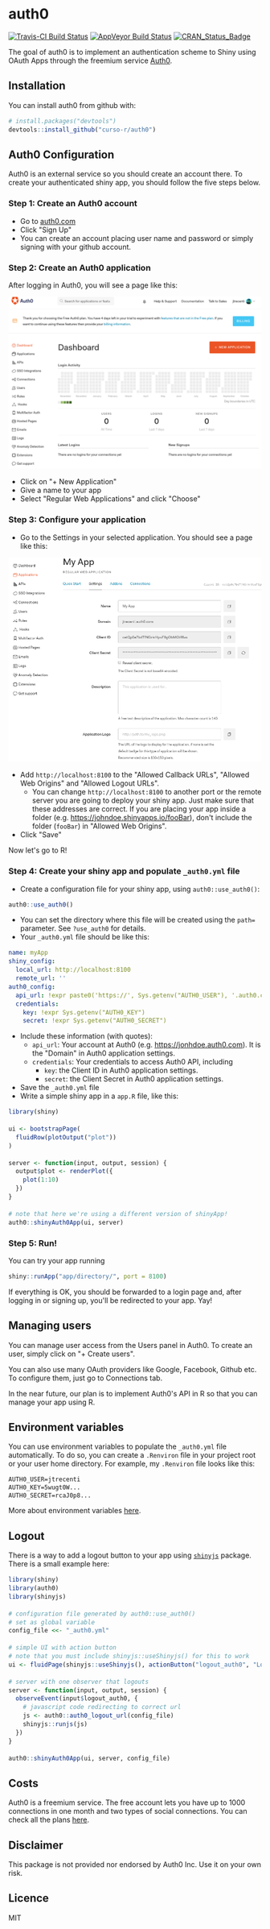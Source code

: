 # auth0

[![Travis-CI Build Status](https://travis-ci.org/curso-r/auth0.svg?branch=master)](https://travis-ci.org/curso-r/auth0) [![AppVeyor Build Status](https://ci.appveyor.com/api/projects/status/github/curso-r/auth0?branch=master&svg=true)](https://ci.appveyor.com/project/curso-r/auth0) [![CRAN_Status_Badge](http://www.r-pkg.org/badges/version/auth0)](https://cran.r-project.org/package=auth0)


The goal of auth0 is to implement an authentication scheme to Shiny using 
OAuth Apps through the freemium service [Auth0](https://auth0.com).

## Installation

You can install auth0 from github with:

``` r
# install.packages("devtools")
devtools::install_github("curso-r/auth0")
```

## Auth0 Configuration

Auth0 is an external service so you should create an account there. To create your authenticated shiny app, you should follow the five steps below.

### Step 1: Create an Auth0 account

- Go to [auth0.com](https://auth0.com)
- Click "Sign Up"
- You can create an account placing user name and password or simply signing with your github account.

### Step 2: Create an Auth0 application

After logging in Auth0, you will see a page like this:

<img src="man/figures/README-dash.png">

- Click on "+ New Application"
- Give a name to your app
- Select "Regular Web Applications" and click "Choose"

### Step 3: Configure your application

- Go to the Settings in your selected application. You should see a page like this:

<img src="man/figures/README-myapp.png">

- Add `http://localhost:8100` to the "Allowed Callback URLs", "Allowed Web Origins" and "Allowed Logout URLs".
    - You can change `http://localhost:8100` to another port or the remote server you are going to deploy your shiny app. Just make sure that these addresses are correct. If you are placing your app inside a folder (e.g. https://johndoe.shinyapps.io/fooBar), don't include the folder (`fooBar`) in "Allowed Web Origins".
- Click "Save"

Now let's go to R!

### Step 4: Create your shiny app and populate `_auth0.yml` file

- Create a configuration file for your shiny app, using `auth0::use_auth0()`:

```r
auth0::use_auth0()
```

- You can set the directory where this file will be created using the `path=` parameter. See `?use_auth0` for details.
- Your `_auth0.yml` file should be like this:


```yml
name: myApp
shiny_config:
  local_url: http://localhost:8100
  remote_url: ''
auth0_config:
  api_url: !expr paste0('https://', Sys.getenv("AUTH0_USER"), '.auth0.com')
  credentials:
    key: !expr Sys.getenv("AUTH0_KEY")
    secret: !expr Sys.getenv("AUTH0_SECRET")
```

- Include these information (with quotes): 
  - `api_url`: Your account at Auth0 (e.g. https://jonhdoe.auth0.com). It is the "Domain" in Auth0 application settings. 
  - `credentials`: Your credentials to access Auth0 API, including
    - `key`: the Client ID in Auth0 application settings.
    - `secret`: the Client Secret in Auth0 application settings.
- Save the `_auth0.yml` file
- Write a simple shiny app in a `app.R` file, like this:

```r
library(shiny)

ui <- bootstrapPage(
  fluidRow(plotOutput("plot"))
)

server <- function(input, output, session) {
  output$plot <- renderPlot({
    plot(1:10)
  })
}

# note that here we're using a different version of shinyApp!
auth0::shinyAuth0App(ui, server)
```

### Step 5: Run!

You can try your app running

```r
shiny::runApp("app/directory/", port = 8100)
```

If everything is OK, you should be forwarded to a login page and, after logging in or signing up, you'll be redirected to your app. Yay!

## Managing users

You can manage user access from the Users panel in Auth0. To create an user, simply click on "+ Create users".

You can also use many OAuth providers like Google, Facebook, Github etc. To configure them, just go to Connections tab. 

In the near future, our plan is to implement Auth0's API in R so that you can manage your app using R.

## Environment variables

You can use environment variables to populate the `_auth0.yml` file automatically. To do so, you can create a `.Renviron` file in your project root or your user home directory. For example, my `.Renviron` file looks like this:

```
AUTH0_USER=jtrecenti
AUTH0_KEY=5wugt0W...
AUTH0_SECRET=rcaJ0p8...
```

More about environment variables [here](https://csgillespie.github.io/efficientR/set-up.html#renviron).

## Logout

There is a way to add a logout button to your app using [`shinyjs`](https://github.com/daattali/shinyjs) package. There is a small example here:

```r
library(shiny)
library(auth0)
library(shinyjs)

# configuration file generated by auth0::use_auth0()
# set as global variable
config_file <<- "_auth0.yml"

# simple UI with action button
# note that you must include shinyjs::useShinyjs() for this to work
ui <- fluidPage(shinyjs::useShinyjs(), actionButton("logout_auth0", "Logout"))

# server with one observer that logouts
server <- function(input, output, session) {
  observeEvent(input$logout_auth0, {
    # javascript code redirecting to correct url
    js <- auth0::auth0_logout_url(config_file)
    shinyjs::runjs(js)
  })
}

auth0::shinyAuth0App(ui, server, config_file)
```

## Costs

Auth0 is a freemium service. The free account lets you have up to 1000 connections in one month and two types of social connections. You can check all the plans [here](https://auth0.com/pricing).

## Disclaimer

This package is not provided nor endorsed by Auth0 Inc. Use it on your own risk.

## Licence

MIT

